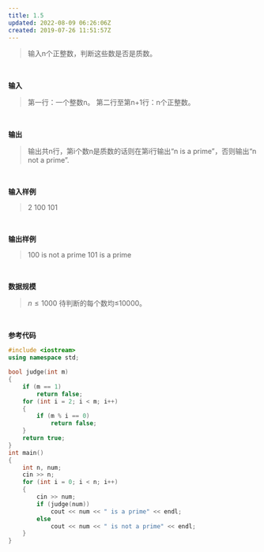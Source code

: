 ```yaml
---
title: 1.5
updated: 2022-08-09 06:26:06Z
created: 2019-07-26 11:51:57Z
---
```


>输入n个正整数，判断这些数是否是质数。

<br>

**输入**
>第一行：一个整数n。
第二行至第n+1行：n个正整数。

<br>

**输出**
>输出共n行，第i个数n是质数的话则在第i行输出“n is a prime”，否则输出“n not a prime”.

<br>

**输入样例**
>2
100
101

<br>

**输出样例**
>100 is not a prime
101 is a prime

<br>

**数据规模**
>$n \le 1000$
待判断的每个数均$\le$10000。

<br>

**参考代码**
```c++
#include <iostream>
using namespace std;

bool judge(int m)
{
    if (m == 1)
        return false;
    for (int i = 2; i < m; i++)
    {
        if (m % i == 0)
            return false;
    }
    return true;
}
int main()
{
    int n, num;
    cin >> n;
    for (int i = 0; i < n; i++)
    {
        cin >> num;
        if (judge(num))
            cout << num << " is a prime" << endl;
        else
            cout << num << " is not a prime" << endl;
    }
}
```
